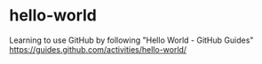# hello-world
Learning to use GitHub by following "Hello World - GitHub Guides" https://guides.github.com/activities/hello-world/
